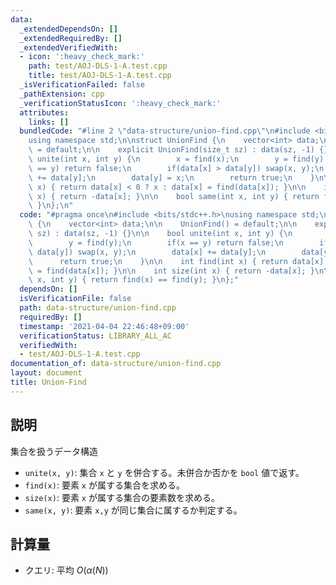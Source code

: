 ```yaml
---
data:
  _extendedDependsOn: []
  _extendedRequiredBy: []
  _extendedVerifiedWith:
  - icon: ':heavy_check_mark:'
    path: test/AOJ-DLS-1-A.test.cpp
    title: test/AOJ-DLS-1-A.test.cpp
  _isVerificationFailed: false
  _pathExtension: cpp
  _verificationStatusIcon: ':heavy_check_mark:'
  attributes:
    links: []
  bundledCode: "#line 2 \"data-structure/union-find.cpp\"\n#include <bits/stdc++.h>\n\
    using namespace std;\n\nstruct UnionFind {\n    vector<int> data;\n\n    UnionFind()\
    \ = default;\n\n    explicit UnionFind(size_t sz) : data(sz, -1) {}\n\n    bool\
    \ unite(int x, int y) {\n        x = find(x);\n        y = find(y);\n        if(x\
    \ == y) return false;\n        if(data[x] > data[y]) swap(x, y);\n        data[x]\
    \ += data[y];\n        data[y] = x;\n        return true;\n    }\n\n    int find(int\
    \ x) { return data[x] < 0 ? x : data[x] = find(data[x]); }\n\n    int size(int\
    \ x) { return -data[x]; }\n\n    bool same(int x, int y) { return find(x) == find(y);\
    \ }\n};\n"
  code: "#pragma once\n#include <bits/stdc++.h>\nusing namespace std;\n\nstruct UnionFind\
    \ {\n    vector<int> data;\n\n    UnionFind() = default;\n\n    explicit UnionFind(size_t\
    \ sz) : data(sz, -1) {}\n\n    bool unite(int x, int y) {\n        x = find(x);\n\
    \        y = find(y);\n        if(x == y) return false;\n        if(data[x] >\
    \ data[y]) swap(x, y);\n        data[x] += data[y];\n        data[y] = x;\n  \
    \      return true;\n    }\n\n    int find(int x) { return data[x] < 0 ? x : data[x]\
    \ = find(data[x]); }\n\n    int size(int x) { return -data[x]; }\n\n    bool same(int\
    \ x, int y) { return find(x) == find(y); }\n};"
  dependsOn: []
  isVerificationFile: false
  path: data-structure/union-find.cpp
  requiredBy: []
  timestamp: '2021-04-04 22:46:48+09:00'
  verificationStatus: LIBRARY_ALL_AC
  verifiedWith:
  - test/AOJ-DLS-1-A.test.cpp
documentation_of: data-structure/union-find.cpp
layout: document
title: Union-Find
---
```


## 説明

集合を扱うデータ構造

- `unite(x, y)`: 集合 `x` と `y` を併合する。未併合か否かを `bool` 値で返す。
- `find(x)`: 要素 `x` が属する集合を求める。
- `size(x)`: 要素 `x` が属する集合の要素数を求める。
- `same(x, y)`: 要素 `x,y` が同じ集合に属するか判定する。

## 計算量

- クエリ: 平均 $O(\alpha(N))$
